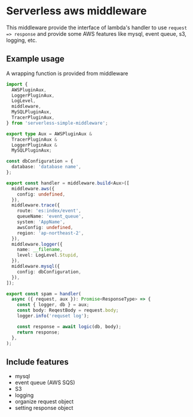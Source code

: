# Serverless aws middleware

This middleware provide the interface of lambda's handler to use `request => response`
and provide some AWS features like mysql, event queue, s3, logging, etc.

## Example usage

A wrapping function is provided from middleware

```ts
import {
  AWSPluginAux,
  LoggerPluginAux,
  LogLevel,
  middleware,
  MySQLPluginAux,
  TracerPluginAux,
} from 'serverless-simple-middleware';

export type Aux = AWSPluginAux &
  TracerPluginAux &
  LoggerPluginAux &
  MySQLPluginAux;

const dbConfiguration = {
  database: 'database name',
};

export const handler = middleware.build<Aux>([
  middleware.aws({
    config: undefined,
  }),
  middleware.trace({
    route: 'es:index/event',
    queueName: 'event_queue',
    system: 'AppName',
    awsConfig: undefined,
    region: 'ap-northeast-2',
  }),
  middleware.logger({
    name: __filename,
    level: LogLevel.Stupid,
  }),
  middleware.mysql({
    config: dbConfiguration,
  }),
]);
```

```ts
export const spam = handler(
  async ({ request, aux }): Promise<ResponseType> => {
    const { logger, db } = aux;
    const body: ReqestBody = request.body;
    logger.info('requset log');

    const response = await logic(db, body);
    return response;
  },
);
```

## Include features

- mysql
- event queue (AWS SQS)
- S3
- logging
- organize request object
- setting response object
